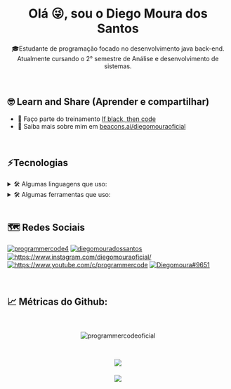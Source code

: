 <h1 align="center">Olá 😜, sou o Diego Moura dos Santos </h1>

<p align="center"> 🎓Estudante de programação focado no desenvolvimento java back-end. </br>
Atualmente cursando o 2° semestre de Análise e desenvolvimento de sistemas.</p></br>

## 🤓 Learn and Share (Aprender e compartilhar)

- 🔭 Faço parte do treinamento [If black, then code](https://ifblackthencode.corporate.gama.academy/)
- 📄 Saiba mais sobre mim em [beacons.ai/diegomouraoficial](beacons.ai/diegomouraoficial) 
</br>

## ⚡Tecnologias

<details>
  <summary> 🛠️ Algumas linguagens que uso:</summary></br>
  <p align="left"> <a href="https://www.w3schools.com/css/" target="_blank" rel="noreferrer"> <img src="https://raw.githubusercontent.com/devicons/devicon/master/icons/css3/css3-original-wordmark.svg" alt="css3" width="40" height="40"/> </a><a href="https://www.w3schools.com/html/default.asp" target="_blank" rel="noreferrer"> <img src="https://raw.githubusercontent.com/devicons/devicon/master/icons/html5/html5-original-wordmark.svg" alt="html5" width="40" height="40"/> </a> <a href="https://www.java.com" target="_blank" rel="noreferrer"> <img src="https://raw.githubusercontent.com/devicons/devicon/master/icons/java/java-original.svg" alt="java" width="40" height="40"/> </a> <a href="https://developer.mozilla.org/en-US/docs/Web/JavaScript" target="_blank" rel="noreferrer"> <img src="https://raw.githubusercontent.com/devicons/devicon/master/icons/javascript/javascript-original.svg" alt="javascript" width="40" height="40"/> </a> 
  </p>
</details>

<details>
  <summary> 🛠️ Algumas ferramentas que uso:</summary></br>
<p align="left"> <a href="https://aws.amazon.com" target="_blank" rel="noreferrer"> <img src="https://raw.githubusercontent.com/devicons/devicon/master/icons/amazonwebservices/amazonwebservices-original-wordmark.svg" alt="aws" width="40" height="40"/> </a><a href="https://www.docker.com/" target="_blank" rel="noreferrer"> <img src="https://raw.githubusercontent.com/devicons/devicon/master/icons/docker/docker-original-wordmark.svg" alt="docker" width="40" height="40"/> </a> <a href="https://git-scm.com/" target="_blank" rel="noreferrer"> <img src="https://www.vectorlogo.zone/logos/git-scm/git-scm-icon.svg" alt="git" width="40" height="40"/> </a> <a href="https://heroku.com" target="_blank" rel="noreferrer"> <img src="https://www.vectorlogo.zone/logos/heroku/heroku-icon.svg" alt="heroku" width="40" height="40"/> </a> <a href="https://www.adobe.com/in/products/illustrator.html" target="_blank" rel="noreferrer"> <img src="https://www.vectorlogo.zone/logos/adobe_illustrator/adobe_illustrator-icon.svg" alt="illustrator" width="40" height="40"/> </a> <a href="https://www.jenkins.io" target="_blank" rel="noreferrer"> <img src="https://www.vectorlogo.zone/logos/jenkins/jenkins-icon.svg" alt="jenkins" width="40" height="40"/> </a> <a href="https://kubernetes.io" target="_blank" rel="noreferrer"> <img src="https://www.vectorlogo.zone/logos/kubernetes/kubernetes-icon.svg" alt="kubernetes" width="40" height="40"/> </a> <a href="https://www.linux.org/" target="_blank" rel="noreferrer"> <img src="https://raw.githubusercontent.com/devicons/devicon/master/icons/linux/linux-original.svg" alt="linux" width="40" height="40"/> </a> <a href="https://www.mongodb.com/" target="_blank" rel="noreferrer"> <img src="https://raw.githubusercontent.com/devicons/devicon/master/icons/mongodb/mongodb-original-wordmark.svg" alt="mongodb" width="40" height="40"/> </a> <a href="https://www.mysql.com/" target="_blank" rel="noreferrer"> <img src="https://raw.githubusercontent.com/devicons/devicon/master/icons/mysql/mysql-original-wordmark.svg" alt="mysql" width="40" height="40"/> </a> <a href="https://www.photoshop.com/en" target="_blank" rel="noreferrer"> <img src="https://raw.githubusercontent.com/devicons/devicon/master/icons/photoshop/photoshop-line.svg" alt="photoshop" width="40" height="40"/> </a> <a href="https://postman.com" target="_blank" rel="noreferrer"> <img src="https://www.vectorlogo.zone/logos/getpostman/getpostman-icon.svg" alt="postman" width="40" height="40"/> </a> <a href="https://spring.io/" target="_blank" rel="noreferrer"> <img src="https://www.vectorlogo.zone/logos/springio/springio-icon.svg" alt="spring" width="40" height="40"/> </a> </p>
</details> </br>

## 🗺️ Redes Sociais
<p align="left">
<a href="https://twitter.com/programmercode4" target="blank"><img align="center" src="https://raw.githubusercontent.com/rahuldkjain/github-profile-readme-generator/master/src/images/icons/Social/twitter.svg" alt="programmercode4" height="20" width="30" /></a>
<a href="https://linkedin.com/in/diegomouradossantos" target="blank"><img align="center" src="https://raw.githubusercontent.com/rahuldkjain/github-profile-readme-generator/master/src/images/icons/Social/linked-in-alt.svg" alt="diegomouradossantos" height="20" width="30" /></a>
<a href="https://instagram.com/https://www.instagram.com/diegomouraoficial/" target="blank"><img align="center" src="https://raw.githubusercontent.com/rahuldkjain/github-profile-readme-generator/master/src/images/icons/Social/instagram.svg" alt="https://www.instagram.com/diegomouraoficial/" height="20" width="30" /></a>
<a href="https://www.youtube.com/c/https://www.youtube.com/c/programmercode" target="blank"><img align="center" src="https://raw.githubusercontent.com/rahuldkjain/github-profile-readme-generator/master/src/images/icons/Social/youtube.svg" alt="https://www.youtube.com/c/programmercode" height="20" width="30" /></a>
<a href="https://discord.gg/Diegomoura#9651" target="blank"><img align="center" src="https://raw.githubusercontent.com/rahuldkjain/github-profile-readme-generator/master/src/images/icons/Social/discord.svg" alt="Diegomoura#9651" height="20" width="30" /></a>
</p></br>

## 📈 Métricas do Github:
</br>
<p align="center"> <img src="https://komarev.com/ghpvc/?username=programmercodeoficial&label=Profile%20views&color=0e75b6&style=flat" alt="programmercodeoficial" /> </p>
</br>

<p align="center">
  <a href="https://github.com/ProgrammerCodeOficial">
  <img height="150em" src="https://github-readme-stats.vercel.app/api?username=programmercodeoficial&show_icons=true&theme=solarized-dark&include_all_commits=true&count_private=true"/> </br>
  </br>
  <img height="150em" src="https://github-readme-stats.vercel.app/api/top-langs/?username=programmercodeoficial&layout=compact&langs_count=7&theme=solarized-dark"/>
</p>




